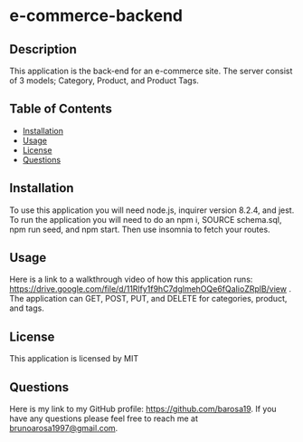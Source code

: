 # e-commerce-backend

## Description
          
This application is the back-end for an e-commerce site. The server consist of 3 models; Category, Product, and Product Tags.

## Table of Contents

  - [Installation](#installation)
  - [Usage](#usage)
  - [License](#license)
  - [Questions](#questions)

## Installation

To use this application you will need node.js, inquirer version 8.2.4, and jest. To run the application you will need to do an npm i, SOURCE schema.sql, npm run seed, and npm start. Then use insomnia to fetch your routes.  

## Usage

Here is a link to a walkthrough video of how this application runs: https://drive.google.com/file/d/11Rlfy1f9hC7dglmehOQe6fQaIioZRplB/view . The application can GET, POST, PUT, and DELETE for categories, product, and tags. 

## License

This application is licensed by MIT

## Questions

Here is my link to my GitHub profile: https://github.com/barosa19. If you have any questions please feel free to reach me at brunoarosa1997@gmail.com.